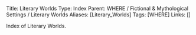 Title: Literary Worlds
Type: Index
Parent: WHERE / Fictional & Mythological Settings / Literary Worlds
Aliases: [Literary_Worlds]
Tags: [WHERE]
Links: []

Index of Literary Worlds.

